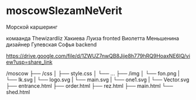# moscowSlezamNeVerit
Морской каршеринг

комаанда Thewizardliz
Хакиева Луиза fronted
Виолетта Меньшенина дизайнер
Гулевская Софья backend

https://drive.google.com/file/d/1ZWUZ7nwQB8Jije8h779hRQ9HoaxNE6lQ/view?usp=share_link

/moscow
├── /css
│   ├── style.css
│   └── ...
├── /img
│   └── fon.png
|   └── lk.svg
|   └── logo.svg
|   └── main.svg
|   └── one1.svg
|   └── Vector.svg
├── entrance.html
├── order.html
├── rez.html
├── main.html
└── shed.html
